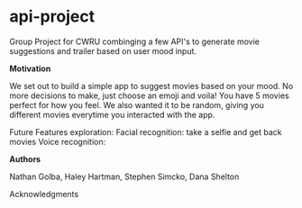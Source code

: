 # api-project

Group Project for CWRU combinging a few API's to generate movie suggestions and trailer based on user mood input. 

**Motivation**

We set out to build a simple app to suggest movies based on your mood. No more decisions to make, just choose an emoji and voila! You have 5 movies perfect for how you feel. We also wanted it to be random, giving you different movies everytime you interacted with the app.

Future Features exploration: 
  Facial recognition: take a selfie and get back movies 
  Voice recognition: 


**Authors**

Nathan Golba, Haley Hartman, Stephen Simcko, Dana Shelton

Acknowledgments
